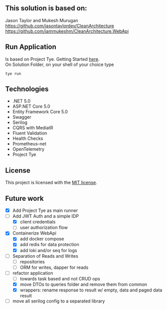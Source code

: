 ## This solution is based on:

Jason Taylor and Mukesh Murugan
<br/>
https://github.com/jasontaylordev/CleanArchitecture
<br/>
https://github.com/iammukeshm/CleanArchitecture.WebApi

## Run Application
Is based on Project Tye. Getting Started [here](https://github.com/dotnet/tye/blob/main/docs/getting_started.md).
<br/>
On Solution Folder, on your shell of your choice type
```text
tye run
```


## Technologies
* .NET 5.0
* ASP.NET Core 5.0
* Entity Framework Core 5.0
* Swagger
* Serilog
* CQRS with MediatR
* Fluent Validation
* Health Checks
* Prometheus-net
* OpenTelemetry
* Project Tye

## License

This project is licensed with the [MIT license](LICENSE).

## Future work
- [x] Add Project Tye as main runner
- [ ] Add JWT Auth and a simple IDP
  - [x] client credentials
  - [ ] user authorization flow
- [x] Containerize WebApi
  - [x] add docker compose
  - [x] add redis for data protection
  - [x] add loki and/or seq for logs
- [ ] Separation of Reads and Writes
  - [ ] repositories
  - [ ] ORM for writes, dapper for reads
- [ ] refactor application 
  - [ ] towards task based and not CRUD ops
  - [x] move DTOs to queries folder and remove them from common
  - [x] wrappers: rename response to result w/ empty, data and paged data result
- [ ] move all serilog config to a separated library

